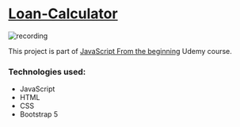 # [Loan-Calculator](https://gondav.github.io/Loan-Calculator/)

![recording](https://user-images.githubusercontent.com/65767150/125173930-4f94f800-e1c2-11eb-88a1-e14aedadf206.gif)


This project is part of [JavaScript From the beginning](https://www.udemy.com/course/modern-javascript-from-the-beginning/) Udemy course.

### Technologies used:
  - JavaScript
  - HTML
  - CSS
  - Bootstrap 5
